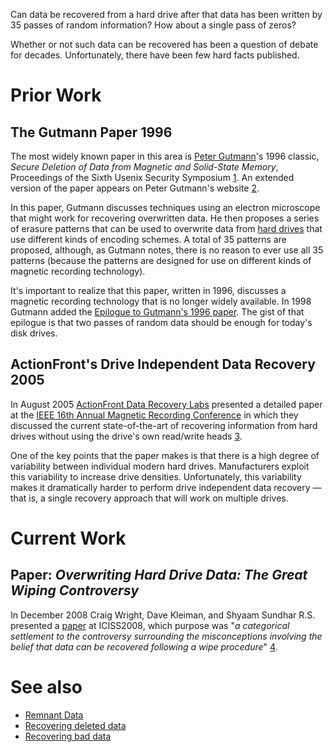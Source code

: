 Can data be recovered from a hard drive after that data has been written
by 35 passes of random information? How about a single pass of zeros?

Whether or not such data can be recovered has been a question of debate
for decades. Unfortunately, there have been few hard facts published.

# Prior Work

## The Gutmann Paper 1996

The most widely known paper in this area is [Peter
Gutmann](Peter_Gutmann "wikilink")'s 1996 classic, *Secure Deletion of
Data from Magnetic and Solid-State Memory*, Proceedings of the Sixth
Usenix Security Symposium
[1](http://www.usenix.org/publications/library/proceedings/sec96/gutmann.html).
An extended version of the paper appears on Peter Gutmann's website
[2](http://www.cs.auckland.ac.nz/~pgut001/pubs/secure_del.html).

In this paper, Gutmann discusses techniques using an electron microscope
that might work for recovering overwritten data. He then proposes a
series of erasure patterns that can be used to overwrite data from [hard
drives](hard_drive "wikilink") that use different kinds of encoding
schemes. A total of 35 patterns are proposed, although, as Gutmann
notes, there is no reason to ever use all 35 patterns (because the
patterns are designed for use on different kinds of magnetic recording
technology).

It's important to realize that this paper, written in 1996, discusses a
magnetic recording technology that is no longer widely available. In
1998 Gutmann added the [Epilogue to Gutmann's 1996
paper](Epilogue_to_Gutmann's_1996_paper "wikilink"). The gist of that
epilogue is that two passes of random data should be enough for today's
disk drives.

## ActionFront's Drive Independent Data Recovery 2005

In August 2005 [ActionFront Data Recovery
Labs](ActionFront_Data_Recovery_Labs "wikilink") presented a detailed
paper at the [IEEE 16th Annual Magnetic Recording
Conference](http://tmrc.nanointernational.org) in which they discussed
the current state-of-the-art of recovering information from hard drives
without using the drive's own read/write heads
[3](http://www.actionfront.com/ts_whitepaper.asp).

One of the key points that the paper makes is that there is a high
degree of variability between individual modern hard drives.
Manufacturers exploit this variability to increase drive densities.
Unfortunately, this variability makes it dramatically harder to perform
drive independent data recovery — that is, a single recovery approach
that will work on multiple drives.

# Current Work

## Paper: *Overwriting Hard Drive Data: The Great Wiping Controversy*

In December 2008 Craig Wright, Dave Kleiman, and Shyaam Sundhar R.S.
presented a
[paper](http://www.springerlink.com/content/408263ql11460147/) at
ICISS2008, which purpose was "*a categorical settlement to the
controversy surrounding the misconceptions involving the belief that
data can be recovered following a wipe procedure*"
[4](http://blogs.sans.org/computer-forensics/2009/01/15/overwriting-hard-drive-data/).

# See also

- [Remnant Data](Remnant_Data "wikilink")
- [Recovering deleted data](Recovering_deleted_data "wikilink")
- [Recovering bad data](Recovering_bad_data "wikilink")
